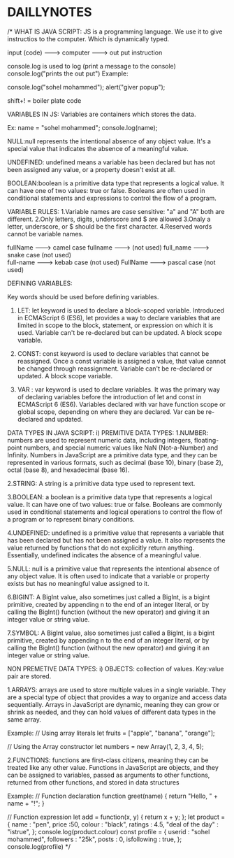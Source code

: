 # DAILLYNOTES
/*
WHAT IS JAVA SCRIPT: JS is a programming language. We use it to give instructios to the computer. Which is dynamically typed.

input (code) --->  computer ---> out put
instruction 

console.log is used to log (print a message to the console)
console.log("prints the out put")
Example:

console.log("sohel mohammed");
alert("giver popup");

shift+! = boiler plate code

VARIABLES IN JS: Variables are containers which stores the data.

Ex: name = "sohel mohammed";
console.log(name);

NULL:null represents the intentional absence of any object value. It's a special value that indicates the absence of a 
meaningful value.

UNDEFINED: undefined means a variable has been declared but has not been assigned any value, or a property doesn't exist at all.

BOOLEAN:boolean is a primitive data type that represents a logical value. It can have one of two values: true or false. Booleans
are often used in conditional statements and expressions to control the flow of a program.

VARIABLE RULES:
1.Variable names are case sensitive: "a"  and "A" both are different.
2.Only letters, digits, underscore and $ are allowed
3.Onaly a letter, underscore, or $ should be the first character.
4.Reserved words cannot be variable names.

fullName ---> camel case
fullname ---> (not used)
full_name ---> snake case (not used)  
full-name ---> kebab case (not used)
FullName ---> pascal case   (not used)

DEFINING VARIABLES:

Key words should be used before defining variables.

1. LET: let keyword is used to declare a block-scoped variable. Introduced in ECMAScript 6 (ES6), let provides a way to declare
variables that are limited in scope to the block, statement, or expression on which it is used. Variable can't be re-declared but
can be updated. A block scope variable.

2. CONST: const keyword is used to declare variables that cannot be reassigned. Once a const variable is assigned a value, that 
value cannot be changed through reassignment. Variable can't be re-declared or updated. A block scope variable.

3. VAR : var keyword is used to declare variables. It was the primary way of declaring variables before the introduction of let
and const in ECMAScript 6 (ES6). Variables declared with var have function scope or global scope, depending on where they are 
declared. Var can be re-declared and updated.

DATA TYPES IN JAVA SCRIPT:
i) PREMITIVE DATA TYPES:
1.NUMBER: numbers are used to represent numeric data, including integers, floating-point numbers, and special numeric values like
NaN (Not-a-Number) and Infinity. Numbers in JavaScript are a primitive data type, and they can be represented in various formats,
such as decimal (base 10), binary (base 2), octal (base 8), and hexadecimal (base 16).

2.STRING: A string is a primitive data type used to represent text.

3.BOOLEAN: a boolean is a primitive data type that represents a logical value. It can have one of two values: true or false.
Booleans are commonly used in conditional statements and logical operations to control the flow of a program or to represent
binary conditions.

4.UNDEFINED: undefined is a primitive value that represents a variable that has been declared but has not been assigned a value.
It also represents the value returned by functions that do not explicitly return anything. Essentially, undefined indicates the
absence of a meaningful value.

5.NULL: null is a primitive value that represents the intentional absence of any object value. It is often used to indicate that
a variable or property exists but has no meaningful value assigned to it.

6.BIGINT: A BigInt value, also sometimes just called a BigInt, is a bigint primitive, created by appending n to the end of an
integer literal, or by calling the BigInt() function (without the new operator) and giving it an integer value or string value.

7.SYMBOL: A BigInt value, also sometimes just called a BigInt, is a bigint primitive, created by appending n to the end of an
integer literal, or by calling the BigInt() function (without the new operator) and giving it an integer value or string value.

NON PREMETIVE DATA TYPES:
i) OBJECTS: collection of values. Key:value pair are stored.

1.ARRAYS: arrays are used to store multiple values in a single variable. They are a special type of object that provides a way
to organize and access data sequentially. Arrays in JavaScript are dynamic, meaning they can grow or shrink as needed, and they
can hold values of different data types in the same array.

Example:
// Using array literals
let fruits = ["apple", "banana", "orange"];

// Using the Array constructor
let numbers = new Array(1, 2, 3, 4, 5);



2.FUNCTIONS: functions are first-class citizens, meaning they can be treated like any other value. Functions in JavaScript are
objects, and they can be assigned to variables, passed as arguments to other functions, returned from other functions, and stored
in data structures

Example: // Function declaration
function greet(name) {
    return "Hello, " + name + "!";
}

// Function expression
let add = function(x, y) {
    return x + y;
};
let product = {
    name : "pen",
    price :50,
    colour : "black",
    ratings : 4.5,
    "deal of the day" : "istrue",
};
console.log(product.colour)
const profile = {
    userid : "sohel mohammed",
    followers : "25k",
    posts : 0,
    isfollowing : true,
};
console.log(profile)
*/
